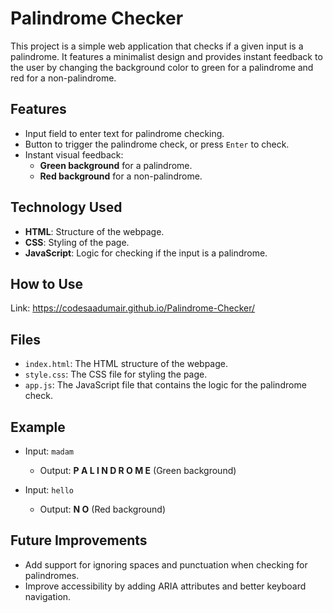 
# Palindrome Checker
This project is a simple web application that checks if a given input is a palindrome. It features a minimalist design and provides instant feedback to the user by changing the background color to green for a palindrome and red for a non-palindrome.

## Features
- Input field to enter text for palindrome checking.
- Button to trigger the palindrome check, or press `Enter` to check.
- Instant visual feedback:
  - **Green background** for a palindrome.
  - **Red background** for a non-palindrome.
  
## Technology Used
- **HTML**: Structure of the webpage.
- **CSS**: Styling of the page.
- **JavaScript**: Logic for checking if the input is a palindrome.
  
## How to Use
Link: https://codesaadumair.github.io/Palindrome-Checker/

## Files
- `index.html`: The HTML structure of the webpage.
- `style.css`: The CSS file for styling the page.
- `app.js`: The JavaScript file that contains the logic for the palindrome check.
  
## Example
- Input: `madam` 
  - Output: **P A L I N D R O M E** (Green background)
  
- Input: `hello`
  - Output: **N O** (Red background)
    
## Future Improvements
- Add support for ignoring spaces and punctuation when checking for palindromes.
- Improve accessibility by adding ARIA attributes and better keyboard navigation.
